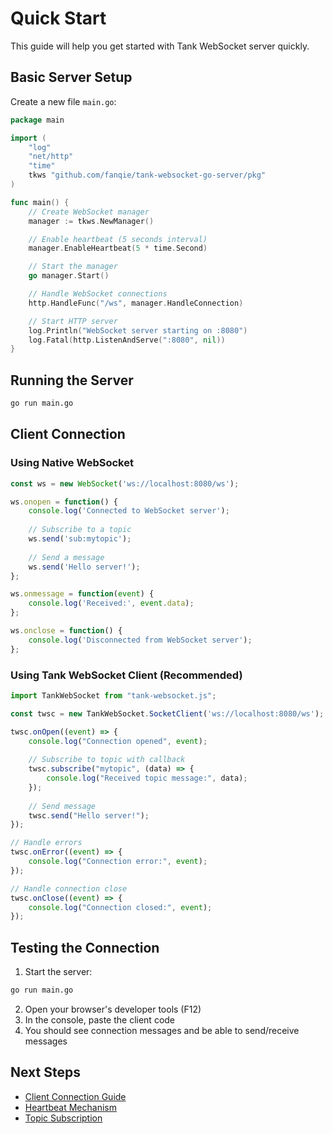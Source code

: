 # Quick Start

This guide will help you get started with Tank WebSocket server quickly.

## Basic Server Setup

Create a new file `main.go`:

```go
package main

import (
    "log"
    "net/http"
    "time"
    tkws "github.com/fanqie/tank-websocket-go-server/pkg"
)

func main() {
    // Create WebSocket manager
    manager := tkws.NewManager()

    // Enable heartbeat (5 seconds interval)
    manager.EnableHeartbeat(5 * time.Second)

    // Start the manager
    go manager.Start()

    // Handle WebSocket connections
    http.HandleFunc("/ws", manager.HandleConnection)

    // Start HTTP server
    log.Println("WebSocket server starting on :8080")
    log.Fatal(http.ListenAndServe(":8080", nil))
}
```

## Running the Server

```bash
go run main.go
```

## Client Connection

### Using Native WebSocket

```javascript
const ws = new WebSocket('ws://localhost:8080/ws');

ws.onopen = function() {
    console.log('Connected to WebSocket server');
    
    // Subscribe to a topic
    ws.send('sub:mytopic');
    
    // Send a message
    ws.send('Hello server!');
};

ws.onmessage = function(event) {
    console.log('Received:', event.data);
};

ws.onclose = function() {
    console.log('Disconnected from WebSocket server');
};
```

### Using Tank WebSocket Client (Recommended)

```javascript
import TankWebSocket from "tank-websocket.js";

const twsc = new TankWebSocket.SocketClient('ws://localhost:8080/ws');

twsc.onOpen((event) => {
    console.log("Connection opened", event);
    
    // Subscribe to topic with callback
    twsc.subscribe("mytopic", (data) => {
        console.log("Received topic message:", data);
    });
    
    // Send message
    twsc.send("Hello server!");
});

// Handle errors
twsc.onError((event) => {
    console.log("Connection error:", event);
});

// Handle connection close
twsc.onClose((event) => {
    console.log("Connection closed:", event);
});
```

## Testing the Connection

1. Start the server:
```bash
go run main.go
```

2. Open your browser's developer tools (F12)
3. In the console, paste the client code
4. You should see connection messages and be able to send/receive messages

## Next Steps

- [Client Connection Guide](./client-connection.md)
- [Heartbeat Mechanism](./heartbeat.md)
- [Topic Subscription](./topic-subscription.md) 
